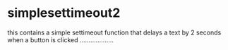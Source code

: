 # simplesettimeout2
this contains a simple settimeout function that delays a text by 2 seconds when a button is clicked
...................
